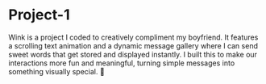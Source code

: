 # Project-1
Wink is a project I coded to creatively compliment my boyfriend. It features a scrolling text animation and a dynamic message gallery where I can send sweet words that get stored and displayed instantly. I built this to make our interactions more fun and meaningful, turning simple messages into something visually special. 💖
